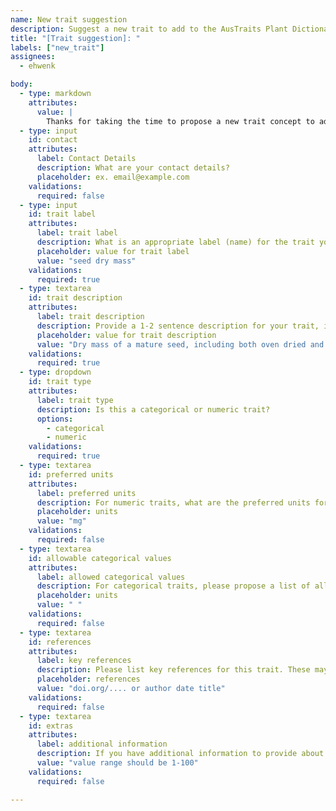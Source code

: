 ```yaml
---
name: New trait suggestion
description: Suggest a new trait to add to the AusTraits Plant Dictionary (APD)
title: "[Trait suggestion]: "
labels: ["new_trait"]
assignees:
  - ehwenk

body:
  - type: markdown
    attributes:
      value: |
        Thanks for taking the time to propose a new trait concept to add to the APD.
  - type: input
    id: contact
    attributes:
      label: Contact Details
      description: What are your contact details?
      placeholder: ex. email@example.com
    validations:
      required: false
  - type: input
    id: trait label
    attributes:
      label: trait label
      description: What is an appropriate label (name) for the trait you are suggesting?
      placeholder: value for trait label
      value: "seed dry mass"
    validations:
      required: true
  - type: textarea
    id: trait description
    attributes:
      label: trait description
      description: Provide a 1-2 sentence description for your trait, indicating explicitly what plant part is being measured and what characteristic of the plant part is being measured.
      placeholder: value for trait description
      value: "Dry mass of a mature seed, including both oven dried and air-dried samples."
    validations:
      required: true
  - type: dropdown
    id: trait type
    attributes:
      label: trait type
      description: Is this a categorical or numeric trait?
      options:
        - categorical
        - numeric
    validations:
      required: true
  - type: textarea
    id: preferred units
    attributes:
      label: preferred units
      description: For numeric traits, what are the preferred units for this trait?
      placeholder: units
      value: "mg"
    validations:
      required: false
  - type: textarea
    id: allowable categorical values
    attributes:
      label: allowed categorical values 
      description: For categorical traits, please propose a list of allowable values and definitions for the values.
      placeholder: units
      value: " "
    validations:
      required: false
  - type: textarea
    id: references
    attributes:
      label: key references
      description: Please list key references for this trait. These may include trait handbooks, other trait databases where the trait is defined, the first publication to suggest this trait, or other references championing this trait or providing an outstanding summary of its relevance.
      placeholder: references
      value: "doi.org/.... or author date title"
    validations:
      required: false 
  - type: textarea
    id: extras
    attributes:
      label: additional information
      description: If you have additional information to provide about this trait, please do so here. This may include keywords, mentions of the trait in other databases, or allowable ranges (for numeric traits).
      value: "value range should be 1-100"
    validations:
      required: false  

---  
```

  